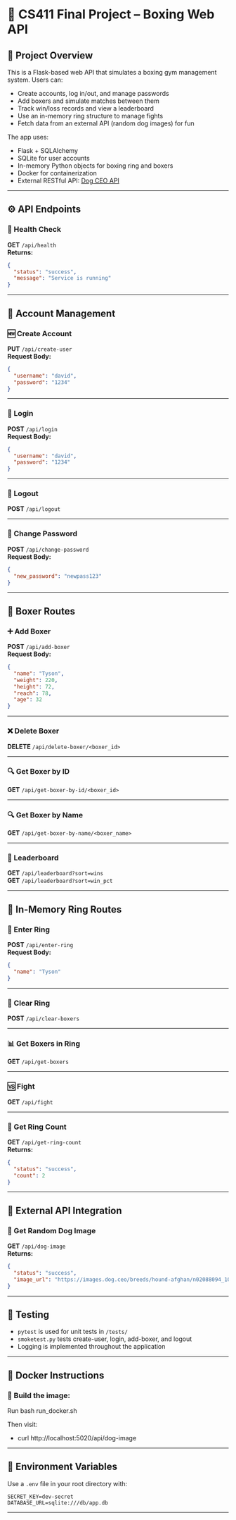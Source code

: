 # 🥊 CS411 Final Project – Boxing Web API

## 📌 Project Overview

This is a Flask-based web API that simulates a boxing gym management system. Users can:

- Create accounts, log in/out, and manage passwords  
- Add boxers and simulate matches between them  
- Track win/loss records and view a leaderboard  
- Use an in-memory ring structure to manage fights  
- Fetch data from an external API (random dog images) for fun

The app uses:
- Flask + SQLAlchemy  
- SQLite for user accounts  
- In-memory Python objects for boxing ring and boxers  
- Docker for containerization  
- External RESTful API: [Dog CEO API](https://dog.ceo)

---

## ⚙️ API Endpoints

### 🧪 Health Check

**GET** `/api/health`  
**Returns:**

```json
{
  "status": "success",
  "message": "Service is running"
}
```

---

## 👤 Account Management

### 🆕 Create Account

**PUT** `/api/create-user`  
**Request Body:**

```json
{
  "username": "david",
  "password": "1234"
}
```

---

### 🔐 Login

**POST** `/api/login`  
**Request Body:**

```json
{
  "username": "david",
  "password": "1234"
}
```

---

### 🚪 Logout

**POST** `/api/logout`

---

### 🔑 Change Password

**POST** `/api/change-password`  
**Request Body:**

```json
{
  "new_password": "newpass123"
}
```

---

## 🥊 Boxer Routes

### ➕ Add Boxer

**POST** `/api/add-boxer`  
**Request Body:**

```json
{
  "name": "Tyson",
  "weight": 220,
  "height": 72,
  "reach": 78,
  "age": 32
}
```

---

### ❌ Delete Boxer

**DELETE** `/api/delete-boxer/<boxer_id>`

---

### 🔍 Get Boxer by ID

**GET** `/api/get-boxer-by-id/<boxer_id>`

---

### 🔍 Get Boxer by Name

**GET** `/api/get-boxer-by-name/<boxer_name>`

---

### 🥇 Leaderboard

**GET** `/api/leaderboard?sort=wins`  
**GET** `/api/leaderboard?sort=win_pct`

---

## 🥊 In-Memory Ring Routes

### 🚪 Enter Ring

**POST** `/api/enter-ring`  
**Request Body:**

```json
{
  "name": "Tyson"
}
```

---

### 🧼 Clear Ring

**POST** `/api/clear-boxers`

---

### 📊 Get Boxers in Ring

**GET** `/api/get-boxers`

---

### 🆚 Fight

**GET** `/api/fight`

---

### 🔢 Get Ring Count

**GET** `/api/get-ring-count`  
**Returns:**

```json
{
  "status": "success",
  "count": 2
}
```

---

## 🐶 External API Integration

### 📸 Get Random Dog Image

**GET** `/api/dog-image`  
**Returns:**

```json
{
  "status": "success",
  "image_url": "https://images.dog.ceo/breeds/hound-afghan/n02088094_1003.jpg"
}
```

---

## 🧪 Testing

- `pytest` is used for unit tests in `/tests/`
- `smoketest.py` tests create-user, login, add-boxer, and logout
- Logging is implemented throughout the application

---

## 🐳 Docker Instructions

### 🔨 Build the image:

Run bash run_docker.sh

Then visit:  
- curl http://localhost:5020/api/dog-image

---

## 🔐 Environment Variables

Use a `.env` file in your root directory with:

```
SECRET_KEY=dev-secret
DATABASE_URL=sqlite:///db/app.db
```

---
